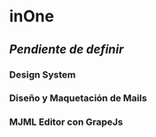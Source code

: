 # inOne

## *Pendiente de definir*


### Design System

### Diseño y Maquetación de Mails

### MJML Editor con GrapeJs